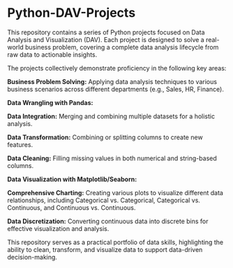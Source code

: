 # Python-DAV-Projects

This repository contains a series of Python projects focused on Data Analysis and Visualization (DAV). Each project is designed to solve a real-world business problem, covering a complete data analysis lifecycle from raw data to actionable insights.

The projects collectively demonstrate proficiency in the following key areas:

**Business Problem Solving:** Applying data analysis techniques to various business scenarios across different departments (e.g., Sales, HR, Finance).

**Data Wrangling with Pandas:**

**Data Integration:** Merging and combining multiple datasets for a holistic analysis.

**Data Transformation:** Combining or splitting columns to create new features.

**Data Cleaning:** Filling missing values in both numerical and string-based columns.

**Data Visualization with Matplotlib/Seaborn:**

**Comprehensive Charting:** Creating various plots to visualize different data relationships, including Categorical vs. Categorical, Categorical vs. Continuous, and Continuous vs. Continuous.

**Data Discretization:** Converting continuous data into discrete bins for effective visualization and analysis.

This repository serves as a practical portfolio of data skills, highlighting the ability to clean, transform, and visualize data to support data-driven decision-making.







